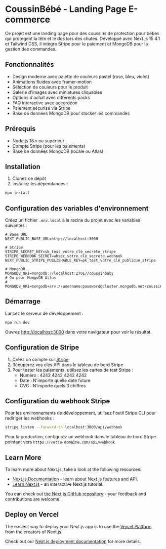 # CoussinBébé - Landing Page E-commerce

Ce projet est une landing page pour des coussins de protection pour bébés qui protègent la tête et le dos lors des chutes. Développé avec Next.js 15.4.1 et Tailwind CSS, il intègre Stripe pour le paiement et MongoDB pour la gestion des commandes.

## Fonctionnalités

- Design moderne avec palette de couleurs pastel (rose, bleu, violet)
- Animations fluides avec framer-motion
- Sélection de couleurs pour le produit
- Galerie d'images avec miniatures cliquables
- Options d'achat avec différents packs
- FAQ interactive avec accordéon
- Paiement sécurisé via Stripe
- Base de données MongoDB pour stocker les commandes

## Prérequis

- Node.js 18.x ou supérieur
- Compte Stripe (pour les paiements)
- Base de données MongoDB (locale ou Atlas)

## Installation

1. Clonez ce dépôt
2. Installez les dépendances :

```bash
npm install
```

## Configuration des variables d'environnement

Créez un fichier `.env.local` à la racine du projet avec les variables suivantes :

```
# Base URL
NEXT_PUBLIC_BASE_URL=http://localhost:3000

# Stripe
STRIPE_SECRET_KEY=sk_test_votre_clé_secrète_stripe
STRIPE_WEBHOOK_SECRET=whsec_votre_clé_secrète_webhook
NEXT_PUBLIC_STRIPE_PUBLISHABLE_KEY=pk_test_votre_clé_publique_stripe

# MongoDB
MONGODB_URI=mongodb://localhost:27017/coussinbaby
# Ou pour MongoDB Atlas
# MONGODB_URI=mongodb+srv://username:password@cluster.mongodb.net/coussinbaby
```

## Démarrage

Lancez le serveur de développement :

```bash
npm run dev
```

Ouvrez [http://localhost:3000](http://localhost:3000) dans votre navigateur pour voir le résultat.

## Configuration de Stripe

1. Créez un compte sur [Stripe](https://stripe.com)
2. Récupérez vos clés API dans le tableau de bord Stripe
3. Pour tester les paiements, utilisez les cartes de test Stripe :
   - Numéro : 4242 4242 4242 4242
   - Date : N'importe quelle date future
   - CVC : N'importe quels 3 chiffres

## Configuration du webhook Stripe

Pour les environnements de développement, utilisez l'outil Stripe CLI pour rediriger les webhooks :

```bash
stripe listen --forward-to localhost:3000/api/webhook
```

Pour la production, configurez un webhook dans le tableau de bord Stripe pointant vers `https://votre-domaine.com/api/webhook`

## Learn More

To learn more about Next.js, take a look at the following resources:

- [Next.js Documentation](https://nextjs.org/docs) - learn about Next.js features and API.
- [Learn Next.js](https://nextjs.org/learn) - an interactive Next.js tutorial.

You can check out [the Next.js GitHub repository](https://github.com/vercel/next.js) - your feedback and contributions are welcome!

## Deploy on Vercel

The easiest way to deploy your Next.js app is to use the [Vercel Platform](https://vercel.com/new?utm_medium=default-template&filter=next.js&utm_source=create-next-app&utm_campaign=create-next-app-readme) from the creators of Next.js.

Check out our [Next.js deployment documentation](https://nextjs.org/docs/app/building-your-application/deploying) for more details.
